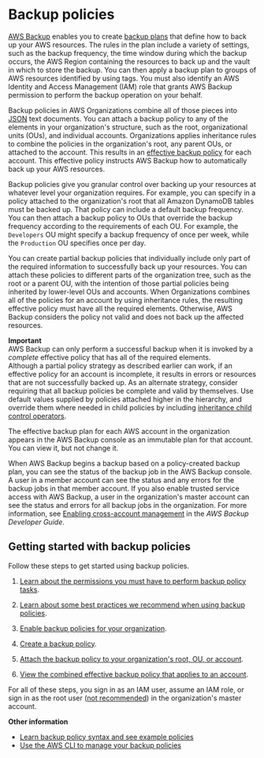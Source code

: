 # Backup policies<a name="orgs_manage_policies_backup"></a>

[AWS Backup](https://docs.aws.amazon.com/aws-backup/latest/devguide/) enables you to create [backup plans](https://docs.aws.amazon.com/aws-backup/latest/devguide/about-backup-plans.html) that define how to back up your AWS resources\. The rules in the plan include a variety of settings, such as the backup frequency, the time window during which the backup occurs, the AWS Region containing the resources to back up and the vault in which to store the backup\. You can then apply a backup plan to groups of AWS resources identified by using tags\. You must also identify an AWS Identity and Access Management \(IAM\) role that grants AWS Backup permission to perform the backup operation on your behalf\.

Backup policies in AWS Organizations combine all of those pieces into [JSON](https://json.org) text documents\. You can attach a backup policy to any of the elements in your organization's structure, such as the root, organizational units \(OUs\), and individual accounts\. Organizations applies inheritance rules to combine the policies in the organization's root, any parent OUs, or attached to the account\. This results in an [effective backup policy](orgs_manage_policies_backup_effective.md) for each account\. This effective policy instructs AWS Backup how to automatically back up your AWS resources\.

Backup policies give you granular control over backing up your resources at whatever level your organization requires\. For example, you can specify in a policy attached to the organization's root that all Amazon DynamoDB tables must be backed up\. That policy can include a default backup frequency\. You can then attach a backup policy to OUs that override the backup frequency according to the requirements of each OU\. For example, the `Developers` OU might specify a backup frequency of once per week, while the `Production` OU specifies once per day\.

You can create partial backup policies that individually include only part of the required information to successfully back up your resources\. You can attach these policies to different parts of the organization tree, such as the root or a parent OU, with the intention of those partial policies being inherited by lower\-level OUs and accounts\. When Organizations combines all of the policies for an account by using inheritance rules, the resulting effective policy must have all the required elements\. Otherwise, AWS Backup considers the policy not valid and does not back up the affected resources\.

**Important**  
AWS Backup can only perform a successful backup when it is invoked by a *complete* effective policy that has all of the required elements\.  
Although a partial policy strategy as described earlier can work, if an effective policy for an account is incomplete, it results in errors or resources that are not successfully backed up\. As an alternate strategy, consider requiring that all backup policies be complete and valid by themselves\. Use default values supplied by policies attached higher in the hierarchy, and override them where needed in child policies by including [inheritance child control operators](orgs_manage_policies_inheritance_mgmt.md#policy-operators)\.

The effective backup plan for each AWS account in the organization appears in the AWS Backup console as an immutable plan for that account\. You can view it, but not change it\.

When AWS Backup begins a backup based on a policy\-created backup plan, you can see the status of the backup job in the AWS Backup console\. A user in a member account can see the status and any errors for the backup jobs in that member account\. If you also enable trusted service access with AWS Backup, a user in the organization's master account can see the status and errors for all backup jobs in the organization\. For more information, see [Enabling cross\-account management](https://docs.aws.amazon.com/aws-backup/latest/devguide/manage-cross-account.html#enable-cross-account) in the *AWS Backup Developer Guide*\.

## Getting started with backup policies<a name="orgs_manage_policies-backup_getting-started"></a>

Follow these steps to get started using backup policies\.

1. [Learn about the permissions you must have to perform backup policy tasks](orgs_manage_policies_backup_prereqs.md)\.

1. [Learn about some best practices we recommend when using backup policies](orgs_manage_policies_backup_best-practices.md)\.

1. [Enable backup policies for your organization](orgs_manage_policies_enable-disable.md)\.

1. [Create a backup policy](orgs_manage_policies_backup_create.md)\.

1. [Attach the backup policy to your organization's root, OU, or account](orgs_manage_policies_backup_attach-detach.md#orgs_manage_policies_backup_attach)\.

1. [View the combined effective backup policy that applies to an account](orgs_manage_policies_backup_effective.md)\.

For all of these steps, you sign in as an IAM user, assume an IAM role, or sign in as the root user \([not recommended](https://docs.aws.amazon.com/IAM/latest/UserGuide/best-practices.html#lock-away-credentials)\) in the organization's master account\.

**Other information**
+ [Learn backup policy syntax and see example policies](orgs_manage_policies_backup_syntax.md)
+ [Use the AWS CLI to manage your backup policies](orgs_manage_policies_backup_cli.md)